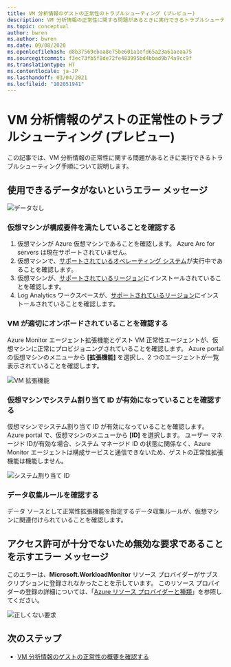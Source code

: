 ```yaml
---
title: VM 分析情報のゲストの正常性のトラブルシューティング (プレビュー)
description: VM 分析情報の正常性に関する問題があるときに実行できるトラブルシューティング手順について説明します。
ms.topic: conceptual
author: bwren
ms.author: bwren
ms.date: 09/08/2020
ms.openlocfilehash: d8b37569ebaa8e75be601a1efd65a23a61aeaa75
ms.sourcegitcommit: f3ec73fb5f8de72fe483995bd4bbad9b74a9cc9f
ms.translationtype: HT
ms.contentlocale: ja-JP
ms.lasthandoff: 03/04/2021
ms.locfileid: "102051941"
---
```

# <a name="troubleshoot-vm-insights-guest-health-preview"></a>VM 分析情報のゲストの正常性のトラブルシューティング (プレビュー)
この記事では、VM 分析情報の正常性に関する問題があるときに実行できるトラブルシューティング手順について説明します。

## <a name="error-message-that-no-data-is-available"></a>使用できるデータがないというエラー メッセージ 

![データなし](media/vminsights-health-troubleshoot/no-data.png)


### <a name="verify-that-the-virtual-machine-meets-configuration-requirements"></a>仮想マシンが構成要件を満たしていることを確認する

1. 仮想マシンが Azure 仮想マシンであることを確認します。 Azure Arc for servers は現在サポートされていません。
2. 仮想マシンで、[サポートされているオペレーティング システム](vminsights-health-enable.md?current-limitations.md)が実行中であることを確認します。
3. 仮想マシンが、[サポートされているリージョン](vminsights-health-enable.md?current-limitations.md)にインストールされていることを確認します。
4. Log Analytics ワークスペースが、[サポートされているリージョン](vminsights-health-enable.md?current-limitations.md)にインストールされていることを確認します。

### <a name="verify-that-the-vm-is-properly-onboarded"></a>VM が適切にオンボードされていることを確認する
Azure Monitor エージェント拡張機能とゲスト VM 正常性エージェントが、仮想マシンに正常にプロビジョニングされていることを確認します。 Azure portal の仮想マシンのメニューから **[拡張機能]** を選択し、2 つのエージェントが一覧表示されていることを確認します。

![VM 拡張機能](media/vminsights-health-troubleshoot/extensions.png)

### <a name="verify-the-system-assigned-identity-is-enabled-on-the-virtual-machine"></a>仮想マシンでシステム割り当て ID が有効になっていることを確認する
仮想マシンでシステム割り当て ID が有効になっていることを確認します。 Azure portal で、仮想マシンのメニューから **[ID]** を選択します。 ユーザー マネージド IDが有効な場合、システム マネージド ID の状態に関係なく、Azure Monitor エージェントは構成サービスと通信できないため、ゲストの正常性拡張機能は機能しません。

![システム割り当て ID](media/vminsights-health-troubleshoot/system-identity.png)

### <a name="verify-data-collection-rule"></a>データ収集ルールを確認する
データ ソースとして正常性拡張機能を指定するデータ収集ルールが、仮想マシンに関連付けられていることを確認します。

## <a name="error-message-for-bad-request-due-to-insufficient-permissions"></a>アクセス許可が十分でないため無効な要求であることを示すエラー メッセージ
このエラーは、**Microsoft.WorkloadMonitor** リソース プロバイダーがサブスクリプションに登録されなかったことを示しています。 このリソース プロバイダーの登録の詳細については、「[Azure リソース プロバイダーと種類](../../azure-resource-manager/management/resource-providers-and-types.md#register-resource-provider)」を参照してください。 

![正しくない要求](media/vminsights-health-troubleshoot/bad-request.png)

## <a name="next-steps"></a>次のステップ

- [VM 分析情報のゲストの正常性の概要を確認する](vminsights-health-overview.md)